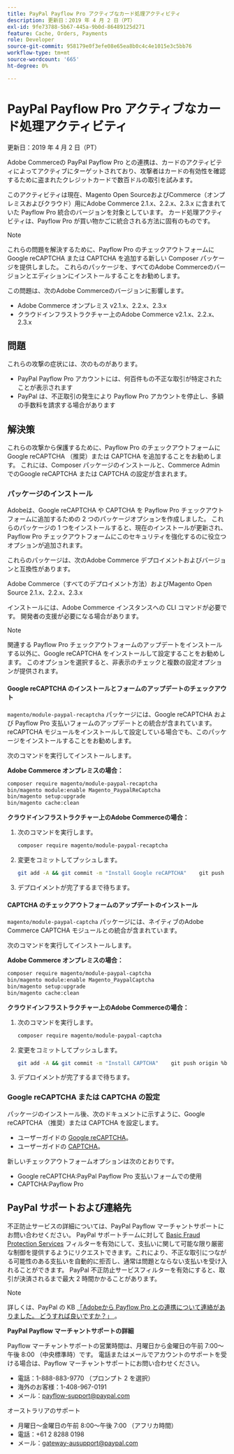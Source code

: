 ```yaml
---
title: PayPal Payflow Pro アクティブなカード処理アクティビティ
description: 更新日：2019 年 4 月 2 日（PT）
exl-id: 9fe73788-5b67-445a-9b0d-86489125d271
feature: Cache, Orders, Payments
role: Developer
source-git-commit: 958179e0f3efe08e65ea8b0c4c4e1015e3c5bb76
workflow-type: tm+mt
source-wordcount: '665'
ht-degree: 0%

---
```


# PayPal Payflow Pro アクティブなカード処理アクティビティ

更新日：2019 年 4 月 2 日（PT）

Adobe Commerceの PayPal Payflow Pro との連携は、カードのアクティビティによってアクティブにターゲットされており、攻撃者はカードの有効性を確認するために盗まれたクレジットカードで数百ドルの取引を試みます。

このアクティビティは現在、Magento Open SourceおよびCommerce（オンプレミスおよびクラウド）用にAdobe Commerce 2.1.x、2.2.x、2.3.x に含まれていた Payflow Pro 統合のバージョンを対象としています。 カード処理アクティビティは、Payflow Pro が買い物かごに統合される方法に固有のものです。

>[!NOTE]
>
>これらの問題を解決するために、Payflow Pro のチェックアウトフォームにGoogle reCAPTCHA または CAPTCHA を追加する新しい Composer パッケージを提供しました。 これらのパッケージを、すべてのAdobe Commerceのバージョンとエディションにインストールすることをお勧めします。

この問題は、次のAdobe Commerceのバージョンに影響します。

* Adobe Commerce オンプレミス v2.1.x、2.2.x、2.3.x
* クラウドインフラストラクチャー上のAdobe Commerce v2.1.x、2.2.x、2.3.x

## 問題

これらの攻撃の症状には、次のものがあります。

* PayPal Payflow Pro アカウントには、何百件もの不正な取引が特定されたことが表示されます
* PayPal は、不正取引の発生により Payflow Pro アカウントを停止し、多額の手数料を請求する場合があります

## 解決策

これらの攻撃から保護するために、Payflow Pro のチェックアウトフォームにGoogle reCAPTCHA （推奨）または CAPTCHA を追加することをお勧めします。 これには、Composer パッケージのインストールと、Commerce Admin でのGoogle reCAPTCHA または CAPTCHA の設定が含まれます。

### パッケージのインストール

Adobeは、Google reCAPTCHA や CAPTCHA を Payflow Pro チェックアウトフォームに追加するための 2 つのパッケージオプションを作成しました。 これらのパッケージの 1 つをインストールすると、現在のインストールが更新され、Payflow Pro チェックアウトフォームにこのセキュリティを強化するのに役立つオプションが追加されます。

これらのパッケージは、次のAdobe Commerce デプロイメントおよびバージョンと互換性があります。

Adobe Commerce（すべてのデプロイメント方法）およびMagento Open Source 2.1.x、2.2.x、2.3.x

インストールには、Adobe Commerce インスタンスへの CLI コマンドが必要です。 開発者の支援が必要になる場合があります。

>[!NOTE]
>
>関連する Payflow Pro チェックアウトフォームのアップデートをインストールする以外に、Google reCAPTCHA をインストールして設定することをお勧めします。 このオプションを選択すると、非表示のチェックと複数の設定オプションが提供されます。

#### Google reCAPTCHA のインストールとフォームのアップデートのチェックアウト

`magento/module-paypal-recaptcha` パッケージには、Google reCAPTCHA および Payflow Pro 支払いフォームのアップデートとの統合が含まれています。 reCAPTCHA モジュールをインストールして設定している場合でも、このパッケージをインストールすることをお勧めします。

次のコマンドを実行してインストールします。

**Adobe Commerce オンプレミスの場合：**

```bash
composer require magento/module-paypal-recaptcha
bin/magento module:enable Magento_PaypalReCaptcha
bin/magento setup:upgrade
bin/magento cache:clean
```

**クラウドインフラストラクチャー上のAdobe Commerceの場合：**

1. 次のコマンドを実行します。

   ```bash
   composer require magento/module-paypal-recaptcha
   ```

1. 変更をコミットしてプッシュします。

   ```bash
   git add -A && git commit -m "Install Google reCAPTCHA"    git push origin %branch_name%
   ```

1. デプロイメントが完了するまで待ちます。

#### CAPTCHA のチェックアウトフォームのアップデートのインストール

`magento/module-paypal-captcha` パッケージには、ネイティブのAdobe Commerce CAPTCHA モジュールとの統合が含まれています。

次のコマンドを実行してインストールします。

**Adobe Commerce オンプレミスの場合：**

```bash
composer require magento/module-paypal-captcha
bin/magento module:enable Magento_PaypalCaptcha
bin/magento setup:upgrade
bin/magento cache:clean
```

**クラウドインフラストラクチャー上のAdobe Commerceの場合：**

1. 次のコマンドを実行します。

   ```bash
   composer require magento/module-paypal-captcha
   ```

1. 変更をコミットしてプッシュします。

   ```bash
   git add -A && git commit -m "Install CAPTCHA"    git push origin %branch_name%
   ```

1. デプロイメントが完了するまで待ちます。

### Google reCAPTCHA または CAPTCHA の設定

パッケージのインストール後、次のドキュメントに示すように、Google reCAPTCHA （推奨）または CAPTCHA を設定します。

* ユーザーガイドの [Google reCAPTCHA](https://docs.magento.com/user-guide/stores/security-google-recaptcha.html)。
* ユーザーガイドの [CAPTCHA](https://docs.magento.com/user-guide/stores/security-captcha.html)。

新しいチェックアウトフォームオプションは次のとおりです。

* Google reCAPTCHA:PayPal Payflow Pro 支払いフォームでの使用
* CAPTCHA:Payflow Pro

## PayPal サポートおよび連絡先

不正防止サービスの詳細については、PayPal Payflow マーチャントサポートにお問い合わせください。 PayPal サポートチームに対して [Basic Fraud Protection Services](https://developer.paypal.com/api/nvp-soap/payflow/fraud-protection/) フィルターを有効にして、支払いに関して可能な限り厳密な制御を提供するようにリクエストできます。これにより、不正な取引につながる可能性のある支払いを自動的に拒否し、通常は問題とならない支払いを受け入れることができます。 PayPal 不正防止サービスフィルターを有効にすると、取引が決済されるまで最大 2 時間かかることがあります。

>[!NOTE]
>
>詳しくは、PayPal の KB [ 「Adobeから Payflow Pro との連携について連絡がありました。 どうすれば良いですか？」 ](https://www.paypal.com/us/smarthelp/article/ts2242)。

**PayPal Payflow マーチャントサポートの詳細**

Payflow マーチャントサポートの営業時間は、月曜日から金曜日の午前 7:00～午後 8:00 （中央標準時）です。 電話またはメールでアカウントのサポートを受ける場合は、Payflow マーチャントサポートにお問い合わせください。

* 電話：1-888-883-9770 （プロンプト 2 を選択）
* 海外のお客様：1-408-967-0191
* メール：[payflow-support@paypal.com](mailto:payflow-support@paypal.com)

オーストラリアのサポート

* 月曜日～金曜日の午前 8:00～午後 7:00 （アフリカ時間）
* 電話：+61 2 8288 0198
* メール：[gateway-ausupport@paypal.com](mailto:gateway-ausupport@paypal.com)
